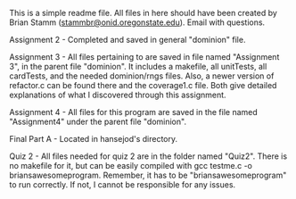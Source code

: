 This is a simple readme file.  All files in here should have been created by
Brian Stamm (stammbr@onid.oregonstate.edu).  Email with questions.

Assignment 2 - Completed and saved in general "dominion" file.

Assignment 3 - All files pertaining to are saved in file named "Assignment 3", in the
parent file "dominion".  It includes a makefile, all unitTests, all cardTests, and
the needed dominion/rngs files.  Also, a newer version of refactor.c can be found
there and the coverage1.c file.  Both give detailed explanations of what I discovered
through this assignment.

Assignment 4 - All files for this program are saved in the file named "Assignment4" under the
parent file "dominion".

Final Part A - Located in hansejod's directory.

Quiz 2 - All files needed for quiz 2 are in the folder named "Quiz2".  There is no makefile for 
it, but can be easily compiled with gcc testme.c -o briansawesomeprogram.  Remember, it has to
be "briansawesomeprogram" to run correctly.  If not, I cannot be responsible for any issues.
